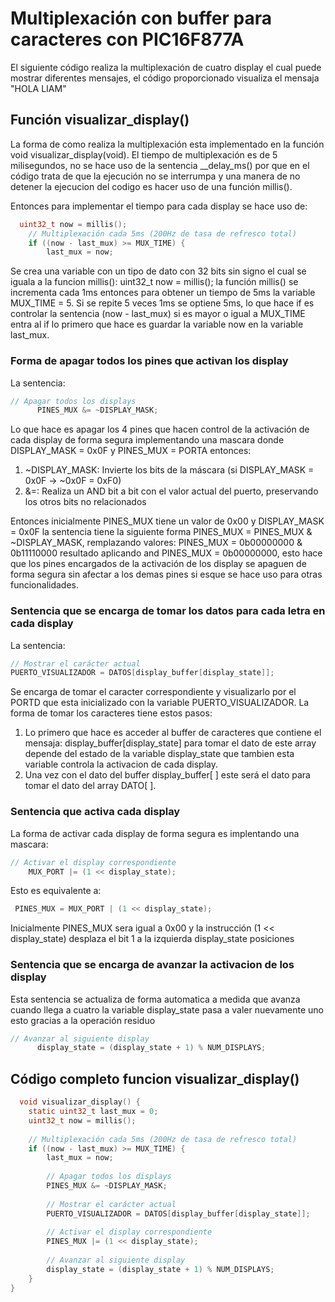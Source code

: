 <h1>Multiplexación con buffer para caracteres con PIC16F877A</h1>
<p>
  El siguiente código realiza la multiplexación de cuatro display el cual puede mostrar diferentes mensajes, el código proporcionado visualiza el mensaja "HOLA LIAM"
</p>
<h2>Función visualizar_display()</h2>
<p>
  La forma de como realiza la multiplexación esta implementado en la función void visualizar_display(void). El tiempo de multiplexación es de 5 milisegundos, no se hace uso de 
  la sentencia __delay_ms() por que en el código trata de que la ejecución no se interrumpa y una manera de no detener la ejecucion del codigo es hacer uso de una función millis().
</p>
<p>
  Entonces para implementar el tiempo para cada display se hace uso de:
  
```c
  uint32_t now = millis();
    // Multiplexación cada 5ms (200Hz de tasa de refresco total)
    if ((now - last_mux) >= MUX_TIME) {
        last_mux = now;
```
  Se crea una variable con un tipo de dato con 32 bits sin signo el cual se iguala a la funcion millis(): uint32_t now = millis();
  la función millis() se incrementa cada 1ms entonces para obtener un tiempo de 5ms la variable MUX_TIME = 5. Si se repite 5 veces 1ms se optiene 5ms, lo que hace if es controlar 
  la sentencia (now - last_mux) si es mayor o igual a MUX_TIME entra al if lo primero que hace es guardar la variable now en la variable last_mux.
</p>
<h3>Forma de apagar todos los pines que activan los display</h3>
<p>
  La sentencia:

  ```c
  // Apagar todos los displays
        PINES_MUX &= ~DISPLAY_MASK;
  ```
  Lo que hace es apagar los 4 pines que hacen control de la activación de cada display de forma segura implementando una mascara donde  DISPLAY_MASK = 0x0F y PINES_MUX = PORTA
  entonces:
  <ol>
    <li> ~DISPLAY_MASK: Invierte los bits de la máscara (si DISPLAY_MASK = 0x0F → ~0x0F = 0xF0)</li>
    <li> &=: Realiza un AND bit a bit con el valor actual del puerto, preservando los otros bits no relacionados</li>
  </ol>
  Entonces inicialmente PINES_MUX tiene un valor de 0x00 y DISPLAY_MASK = 0x0F la sentencia tiene la siguiente forma  PINES_MUX =  PINES_MUX & ~DISPLAY_MASK,
  remplazando valores: PINES_MUX = 0b00000000 & 0b11110000 resultado aplicando and PINES_MUX = 0b00000000, esto hace que los pines encargados de la activación 
  de los display se apaguen de forma segura sin afectar a los demas pines si esque se hace uso para otras funcionalidades.
</p>
<h3>Sentencia que se encarga de tomar los datos para cada letra en cada display </h3>
<p>
  La sentencia:

  ```c
  // Mostrar el carácter actual
  PUERTO_VISUALIZADOR = DATOS[display_buffer[display_state]];
  ```
  Se encarga de tomar el caracter correspondiente y visualizarlo por el PORTD que esta inicializado con la variable PUERTO_VISUALIZADOR. La forma de tomar los caracteres tiene estos pasos:
  <ol>
    <li> Lo primero que hace es acceder al buffer de caracteres que contiene el mensaja: display_buffer[display_state] para tomar el dato de este array depende del estado de la 
         variable display_state que tambien esta variable controla la activacion de cada display.</li>
    <li> Una vez con el dato del buffer display_buffer[ ] este será el dato para tomar el dato del array DATO[ ].</li>
  </ol>
</p>
<h3> Sentencia que activa cada display</h3>
<p>
  La forma de activar cada display de forma segura es implentando una mascara:
  
  ```c
  // Activar el display correspondiente
      MUX_PORT |= (1 << display_state);
  ```
Esto es equivalente a:
```c
 PINES_MUX = MUX_PORT | (1 << display_state);
  ```
Inicialmente PINES_MUX sera igual a 0x00 y la instrucción (1 << display_state) desplaza el bit 1 a la izquierda display_state posiciones
</p>
<h3>Sentencia que se encarga de avanzar la activacion de los display</h3>
<p>
  Esta sentencia se actualiza de forma automatica a medida que avanza cuando llega a cuatro la variable display_state pasa a valer nuevamente uno esto gracias a la operación residuo
  
  ```c
  // Avanzar al siguiente display
        display_state = (display_state + 1) % NUM_DISPLAYS;
  ```
</p>
<h2> Código completo funcion visualizar_display()</h2>

```c
  void visualizar_display() {
    static uint32_t last_mux = 0;
    uint32_t now = millis();
    
    // Multiplexación cada 5ms (200Hz de tasa de refresco total)
    if ((now - last_mux) >= MUX_TIME) {
        last_mux = now;
        
        // Apagar todos los displays
        PINES_MUX &= ~DISPLAY_MASK;
        
        // Mostrar el carácter actual
        PUERTO_VISUALIZADOR = DATOS[display_buffer[display_state]];
        
        // Activar el display correspondiente
        PINES_MUX |= (1 << display_state);
        
        // Avanzar al siguiente display
        display_state = (display_state + 1) % NUM_DISPLAYS;
    }
}


